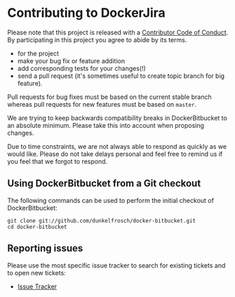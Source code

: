 # Contributing to DockerJira

Please note that this project is released with a [Contributor Code of Conduct](CONTRIBUTING_COC.md). By participating in this project you agree to abide by its terms.

* for the project
* make your bug fix or feature addition
* add corresponding tests for your changes(!)
* send a pull request (it's sometimes useful to create topic branch for big feature).

Pull requests for bug fixes must be based on the current stable branch whereas pull requests for new features must be based on `master`.

We are trying to keep backwards compatibility breaks in DockerBitbucket to an absolute minimum. Please take this into account when proposing changes.

Due to time constraints, we are not always able to respond as quickly as we would like. Please do not take delays personal and feel free to remind us if you feel that we forgot to respond.

## Using DockerBitbucket from a Git checkout

The following commands can be used to perform the initial checkout of DockerBitbucket:

    git clone git://github.com/dunkelfrosch/docker-bitbucket.git
    cd docker-bitbucket

## Reporting issues

Please use the most specific issue tracker to search for existing tickets and to open new tickets:
* [Issue Tracker](https://github.com/dunkelfrosch/docker-bitbucket/issues)
